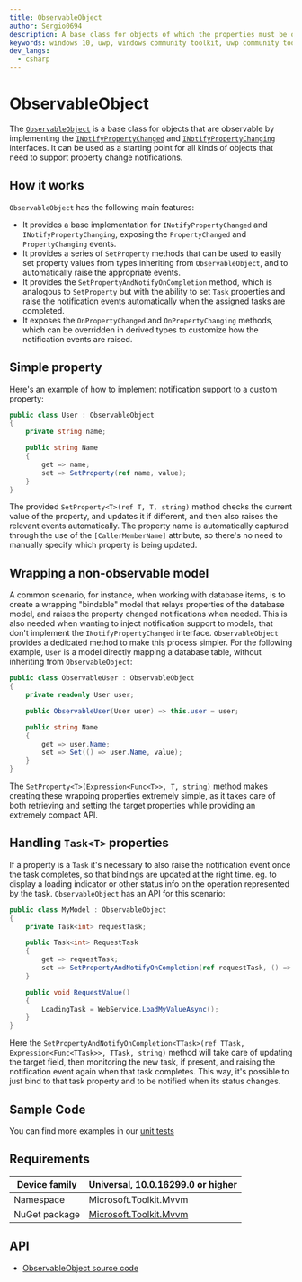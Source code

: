 ```yaml
---
title: ObservableObject
author: Sergio0694
description: A base class for objects of which the properties must be observable
keywords: windows 10, uwp, windows community toolkit, uwp community toolkit, uwp toolkit, mvvm, componentmodel, property changed, notification, binding, net core, net standard
dev_langs:
  - csharp
---
```


# ObservableObject

The [`ObservableObject`](https://docs.microsoft.com/dotnet/api/microsoft.toolkit.mvvm.componentmodel.ObservableObject) is a base class for objects that are observable by implementing the [`INotifyPropertyChanged`](https://docs.microsoft.com/dotnet/api/system.componentmodel.inotifypropertychanged) and [`INotifyPropertyChanging`](https://docs.microsoft.com/dotnet/api/system.componentmodel.inotifypropertychanging) interfaces. It can be used as a starting point for all kinds of objects that need to support property change notifications.

## How it works

`ObservableObject` has the following main features:

- It provides a base implementation for `INotifyPropertyChanged` and `INotifyPropertyChanging`, exposing the `PropertyChanged` and `PropertyChanging` events.
- It provides a series of `SetProperty` methods that can be used to easily set property values from types inheriting from `ObservableObject`, and to automatically raise the appropriate events.
- It provides the `SetPropertyAndNotifyOnCompletion` method, which is analogous to `SetProperty` but with the ability to set `Task` properties and raise the notification events automatically when the assigned tasks are completed.
- It exposes the `OnPropertyChanged` and `OnPropertyChanging` methods, which can be overridden in derived types to customize how the notification events are raised.

## Simple property

Here's an example of how to implement notification support to a custom property:

```csharp
public class User : ObservableObject
{
    private string name;

    public string Name
    {
        get => name;
        set => SetProperty(ref name, value);
    }
}
```

The provided `SetProperty<T>(ref T, T, string)` method checks the current value of the property, and updates it if different, and then also raises the relevant events automatically. The property name is automatically captured through the use of the `[CallerMemberName]` attribute, so there's no need to manually specify which property is being updated.

## Wrapping a non-observable model

A common scenario, for instance, when working with database items, is to create a wrapping "bindable" model that relays properties of the database model, and raises the property changed notifications when needed. This is also needed when wanting to inject notification support to models, that don't implement the `INotifyPropertyChanged` interface. `ObservableObject` provides a dedicated method to make this process simpler. For the following example, `User` is a model directly mapping a database table, without inheriting from `ObservableObject`:

```csharp
public class ObservableUser : ObservableObject
{
    private readonly User user;

    public ObservableUser(User user) => this.user = user;

    public string Name
    {
        get => user.Name;
        set => Set(() => user.Name, value);
    }
}
```

The `SetProperty<T>(Expression<Func<T>>, T, string)` method makes creating these wrapping properties extremely simple, as it takes care of both retrieving and setting the target properties while providing an extremely compact API.

## Handling `Task<T>` properties

If a property is a `Task` it's necessary to also raise the notification event once the task completes, so that bindings are updated at the right time. eg. to display a loading indicator or other status info on the operation represented by the task. `ObservableObject` has an API for this scenario:

```csharp
public class MyModel : ObservableObject
{
    private Task<int> requestTask;

    public Task<int> RequestTask
    {
        get => requestTask;
        set => SetPropertyAndNotifyOnCompletion(ref requestTask, () => requestTask, value);
    }

    public void RequestValue()
    {
        LoadingTask = WebService.LoadMyValueAsync();
    }
}
```

Here the `SetPropertyAndNotifyOnCompletion<TTask>(ref TTask, Expression<Func<TTask>>, TTask, string)` method will take care of updating the target field, then monitoring the new task, if present, and raising the notification event again when that task completes. This way, it's possible to just bind to that task property and to be notified when its status changes.

## Sample Code

You can find more examples in our [unit tests](https://github.com/Microsoft/WindowsCommunityToolkit//blob/master/UnitTests/UnitTests.Shared/Mvvm)

## Requirements

| Device family | Universal, 10.0.16299.0 or higher |
| --- | --- |
| Namespace | Microsoft.Toolkit.Mvvm |
| NuGet package | [Microsoft.Toolkit.Mvvm](https://www.nuget.org/packages/Microsoft.Toolkit.Mvvm/) |

## API

* [ObservableObject source code](https://github.com/Microsoft/WindowsCommunityToolkit//blob/master/Microsoft.Toolkit.Mvvm/ComponentModel/ObservableObject.cs)
